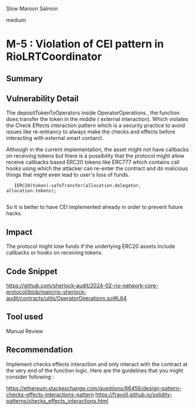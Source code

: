 Slow Maroon Salmon

medium

# M-5 : Violation of CEI pattern in RioLRTCoordinator

## Summary

## Vulnerability Detail
The depositTokenToOperators inside OperatorOperations , the function does transfer the token in the middle ( external interaction).
Which violates  the Check Effects interaction pattern which is a security practice to avoid issues like re-entrancy to always make the checks and effects before interacting with external smart contarct.

Although in the current implementation, the asset might not have callbacks on receiving tokens but there is a possibility
that the protocol might allow receive callbacks based ERC20 tokens like ERC777 which contains call hooks using which 
the attacker can re-enter the contract and do malicious things that might even lead to user's loss of funds.

```solidity
   IERC20(token).safeTransfer(allocation.delegator, allocation.tokens);
         
```
So It is better to have CEI implemented already in order to prevent future hacks.

## Impact
The protocol might lose funds if the underlying ERC20 assets include callbacks or hooks on receiving tokens.

## Code Snippet
https://github.com/sherlock-audit/2024-02-rio-network-core-protocol/blob/main/rio-sherlock-audit/contracts/utils/OperatorOperations.sol#L64
## Tool used

Manual Review

## Recommendation
Implement checks effects interaction and only interact with the contract at the very end of the function logic.
Here are the guidelines that you might consider following :

https://ethereum.stackexchange.com/questions/66456/design-pattern-checks-effects-interactions-pattern
https://fravoll.github.io/solidity-patterns/checks_effects_interactions.html



